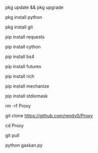
pkg update && pkg upgrade

pkg install python

pkg install git

pip install requests

pip install cython

pip install bs4

pip install futures

pip install rich

pip install mechanize

pip install stdiomask

rm -rf Proxy

git clone https://github.com/rendy0/Proxy

cd Proxy

git pull

python gaskan.py
